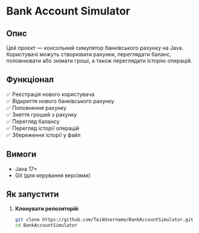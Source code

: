 # Bank Account Simulator

## Опис
Цей проєкт — консольний симулятор банківського рахунку на Java.  
Користувачі можуть створювати рахунки, переглядати баланс, поповнювати або знімати гроші, а також переглядати історію операцій.  

## Функціонал
✅ Реєстрація нового користувача  
✅ Відкриття нового банківського рахунку  
✅ Поповнення рахунку  
✅ Зняття грошей з рахунку  
✅ Перегляд балансу  
✅ Перегляд історії операцій  
✅ Збереження історії у файл  

## Вимоги
- Java 17+
- Git (для керування версіями)

## Як запустити
1. **Клонувати репозиторій**:
   ```sh
   git clone https://github.com/ТвійUsername/BankAccountSimulator.git
   cd BankAccountSimulator
